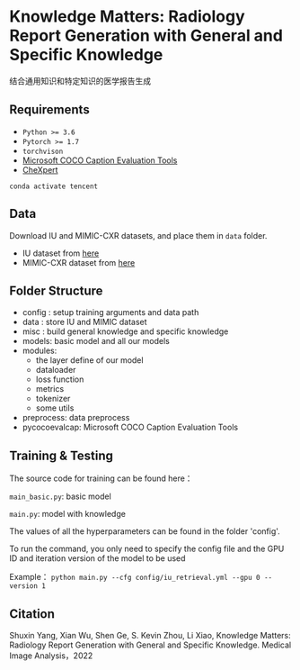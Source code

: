 # Knowledge Matters: Radiology Report Generation with General and Specific Knowledge

结合通用知识和特定知识的医学报告生成

## Requirements
- `Python >= 3.6`
- `Pytorch >= 1.7`
- `torchvison`
- [Microsoft COCO Caption Evaluation Tools](https://github.com/tylin/coco-caption)
- [CheXpert](https://github.com/stanfordmlgroup/chexpert-labeler)

`conda activate tencent`

## Data

Download IU and MIMIC-CXR datasets, and place them in `data` folder.

- IU dataset from [here](https://iuhealth.org/find-medical-services/x-rays)
- MIMIC-CXR dataset from [here](https://physionet.org/content/mimic-cxr-jpg/2.0.0/)

## Folder Structure
- config : setup training arguments and data path
- data : store IU and MIMIC dataset
- misc : build general knowledge and specific knowledge 
- models: basic model and all our models
- modules: 
    - the layer define of our model 
    - dataloader
    - loss function
    - metrics
    - tokenizer
    - some utils
- preprocess: data preprocess
- pycocoevalcap: Microsoft COCO Caption Evaluation Tools

## Training & Testing

The source code for training can be found here：

`main_basic.py`: basic model

`main.py`: model with knowledge

The values of all the hyperparameters can be found in the folder 'config'.

To run the command, you only need to specify the config file and the GPU ID and iteration version of the model to be used


Example：
`python main.py --cfg config/iu_retrieval.yml --gpu 0 --version 1`

## Citation
Shuxin Yang, Xian Wu, Shen Ge, S. Kevin Zhou, Li Xiao, Knowledge Matters: Radiology Report Generation with General and Specific Knowledge. Medical Image Analysis，2022

